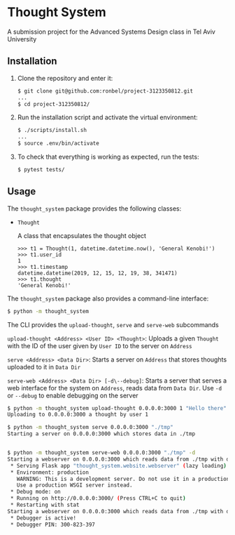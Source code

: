 

# Thought System

A submission project for the Advanced Systems Design class in Tel Aviv University

## Installation

1. Clone the repository and enter it:

    ```sh
    $ git clone git@github.com:ronbel/project-3123350812.git
    ...
    $ cd project-312350812/
    ```

2. Run the installation script and activate the virtual environment:

    ```sh
    $ ./scripts/install.sh
    ...
    $ source .env/bin/activate
    ```

3. To check that everything is working as expected, run the tests:

    ```sh
    $ pytest tests/
    ```

## Usage

The `thought_system` package provides the following classes:

- `Thought`

   A class that encapsulates the thought object

    ```pycon
    >>> t1 = Thought(1, datetime.datetime.now(), 'General Kenobi!')
    >>> t1.user_id
    1
    >>> t1.timestamp
    datetime.datetime(2019, 12, 15, 12, 19, 38, 341471)
    >>> t1.thought
    'General Kenobi!'

    ```



The `thought_system` package also provides a command-line interface:

```sh
$ python -m thought_system
```


The CLI provides the `upload-thought`, `serve` and `serve-web` subcommands

`upload-thought <Address> <User ID> <Thought>`: Uploads a given `Thought` with the ID of
the user given by `User ID` to the server on `Address`

`serve <Address> <Data Dir>`: Starts a server on `Address` that stores thoughts uploaded
to it in `Data Dir`

`serve-web <Address> <Data Dir> [-d\--debug]`: Starts a server that serves a web interface
for the system on `Address`, reads data from `Data Dir`. Use `-d` 
or `--debug` to enable debugging on the server

```sh
$ python -m thought_system upload-thought 0.0.0.0:3000 1 "Hello there"
Uploading to 0.0.0.0:3000 a thought by user 1

$ python -m thought_system serve 0.0.0.0:3000 "./tmp"
Starting a server on 0.0.0.0:3000 which stores data in ./tmp


$ python -m thought_system serve-web 0.0.0.0:3000 "./tmp" -d
Starting a webserver on 0.0.0.0:3000 which reads data from ./tmp with debugging
 * Serving Flask app "thought_system.website.webserver" (lazy loading)
 * Environment: production
   WARNING: This is a development server. Do not use it in a production deployment.
   Use a production WSGI server instead.
 * Debug mode: on
 * Running on http://0.0.0.0:3000/ (Press CTRL+C to quit)
 * Restarting with stat
Starting a webserver on 0.0.0.0:3000 which reads data from ./tmp with debugging
 * Debugger is active!
 * Debugger PIN: 300-823-397

```

